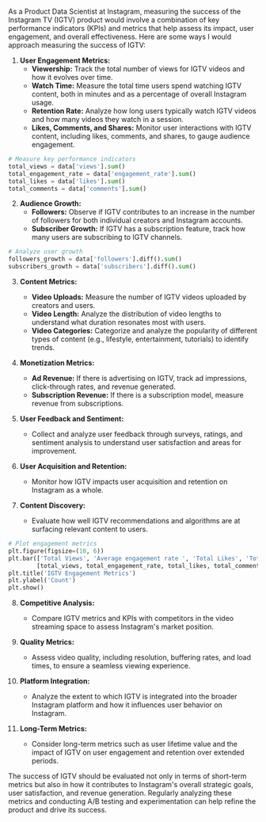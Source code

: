 As a Product Data Scientist at Instagram, measuring the success of the Instagram TV (IGTV) product would involve a combination of key performance indicators (KPIs) and metrics that help assess its impact, user engagement, and overall effectiveness. Here are some ways I would approach measuring the success of IGTV:

1. **User Engagement Metrics:**
   - **Viewership:** Track the total number of views for IGTV videos and how it evolves over time.
   - **Watch Time:** Measure the total time users spend watching IGTV content, both in minutes and as a percentage of overall Instagram usage.
   - **Retention Rate:** Analyze how long users typically watch IGTV videos and how many videos they watch in a session.
   - **Likes, Comments, and Shares:** Monitor user interactions with IGTV content, including likes, comments, and shares, to gauge audience engagement.
```Python
# Measure key performance indicators
total_views = data['views'].sum()
total_engagement_rate = data['engagement_rate'].sum()
total_likes = data['likes'].sum()
total_comments = data['comments'].sum()
```
2. **Audience Growth:**
   - **Followers:** Observe if IGTV contributes to an increase in the number of followers for both individual creators and Instagram accounts.
   - **Subscriber Growth:** If IGTV has a subscription feature, track how many users are subscribing to IGTV channels.
```Python
# Analyze user growth
followers_growth = data['followers'].diff().sum()
subscribers_growth = data['subscribers'].diff().sum()

```
3. **Content Metrics:**
   - **Video Uploads:** Measure the number of IGTV videos uploaded by creators and users.
   - **Video Length:** Analyze the distribution of video lengths to understand what duration resonates most with users.
   - **Video Categories:** Categorize and analyze the popularity of different types of content (e.g., lifestyle, entertainment, tutorials) to identify trends.

4. **Monetization Metrics:**
   - **Ad Revenue:** If there is advertising on IGTV, track ad impressions, click-through rates, and revenue generated.
   - **Subscription Revenue:** If there is a subscription model, measure revenue from subscriptions.

5. **User Feedback and Sentiment:**
   - Collect and analyze user feedback through surveys, ratings, and sentiment analysis to understand user satisfaction and areas for improvement.

6. **User Acquisition and Retention:**
   - Monitor how IGTV impacts user acquisition and retention on Instagram as a whole.

7. **Content Discovery:**
   - Evaluate how well IGTV recommendations and algorithms are at surfacing relevant content to users.
```python
# Plot engagement metrics
plt.figure(figsize=(10, 6))
plt.bar(['Total Views', 'Average engagement rate ', 'Total Likes', 'Total Comments'],
        [total_views, total_engagement_rate, total_likes, total_comments])
plt.title('IGTV Engagement Metrics')
plt.ylabel('Count')
plt.show()

```
8. **Competitive Analysis:**
   - Compare IGTV metrics and KPIs with competitors in the video streaming space to assess Instagram's market position.

9. **Quality Metrics:**
   - Assess video quality, including resolution, buffering rates, and load times, to ensure a seamless viewing experience.

10. **Platform Integration:**
    - Analyze the extent to which IGTV is integrated into the broader Instagram platform and how it influences user behavior on Instagram.

11. **Long-Term Metrics:**
    - Consider long-term metrics such as user lifetime value and the impact of IGTV on user engagement and retention over extended periods.

The success of IGTV should be evaluated not only in terms of short-term metrics but also in how it contributes to Instagram's overall strategic goals, user satisfaction, and revenue generation. Regularly analyzing these metrics and conducting A/B testing and experimentation can help refine the product and drive its success.